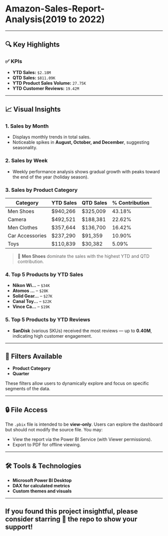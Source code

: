 # Amazon-Sales-Report-Analysis(2019 to 2022)

---

## 🔍 Key Highlights

### ✅ KPIs
- **YTD Sales:** `$2.18M`
- **QTD Sales:** `$811.09K`
- **YTD Product Sales Volume:** `27.75K`
- **YTD Customer Reviews:** `19.42M`

---

## 📈 Visual Insights

### 1. **Sales by Month**
- Displays monthly trends in total sales.
- Noticeable spikes in **August, October, and December**, suggesting seasonality.

### 2. **Sales by Week**
- Weekly performance analysis shows gradual growth with peaks toward the end of the year (holiday season).

### 3. **Sales by Product Category**
| Category      | YTD Sales | QTD Sales | % Contribution |
|---------------|-----------|-----------|----------------|
| Men Shoes     | $940,266  | $325,009  | 43.18%         |
| Camera        | $492,521  | $188,381  | 22.62%         |
| Men Clothes   | $357,644  | $136,700  | 16.42%         |
| Car Accessories | $237,290 | $91,359   | 10.90%         |
| Toys          | $110,839  | $30,382   | 5.09%          |

> 📌 **Men Shoes** dominate the sales with the highest YTD and QTD contribution.

### 4. **Top 5 Products by YTD Sales**
- **Nikon Wi...** – `$34K`
- **Atomos ...** – `$28K`
- **Solid Gear...** – `$27K`
- **Canal Toy...** – `$22K`
- **Vince Ca...** – `$19K`

### 5. **Top 5 Products by YTD Reviews**
- **SanDisk** (various SKUs) received the most reviews — up to **0.40M**, indicating high customer engagement.

---

## 🎯 Filters Available
- **Product Category**
- **Quarter**

These filters allow users to dynamically explore and focus on specific segments of the data.

---

## 🔒 File Access
The `.pbix` file is intended to be **view-only**. Users can explore the dashboard but should not modify the source file. You may:
- View the report via the Power BI Service (with Viewer permissions).
- Export to PDF for offline viewing.

---

## 🛠️ Tools & Technologies
- **Microsoft Power BI Desktop**
- **DAX for calculated metrics**
- **Custom themes and visuals**
---


## If you found this project insightful, please consider starring 🌟 the repo to show your support!

